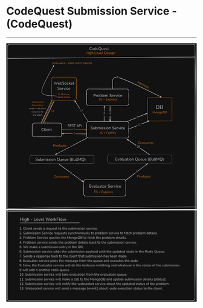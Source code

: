 # CodeQuest Submission Service - (CodeQuest)
--------------------------------------------
![CodeQuest-HLD](/diagrams/HighLevelDesign.JPG)
![CodeQuest-WorkFlow](/diagrams/WorkFlow.JPG)

